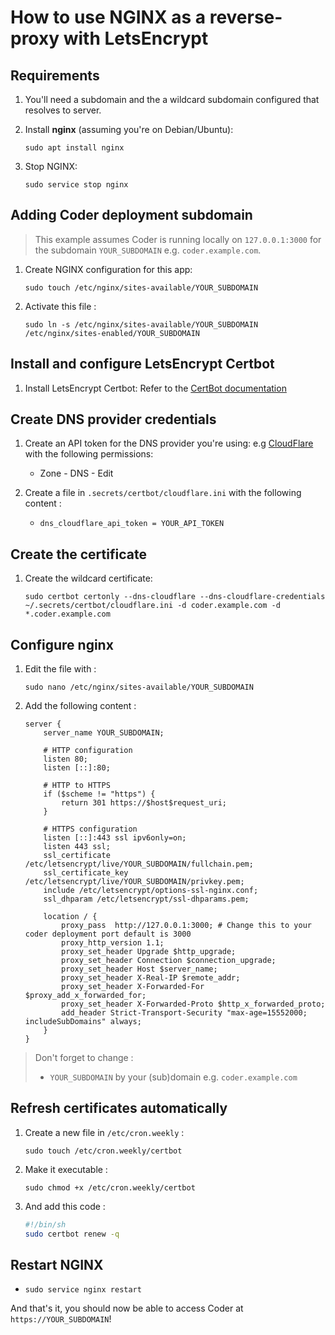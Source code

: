 # How to use NGINX as a reverse-proxy with LetsEncrypt

## Requirements

1. You'll need a subdomain and the a wildcard subdomain configured that resolves to server.

2. Install **nginx** (assuming you're on Debian/Ubuntu):

    ```console
    sudo apt install nginx
    ```

3. Stop NGINX:

    ```console
    sudo service stop nginx
    ```

## Adding Coder deployment subdomain

> This example assumes Coder is running locally on `127.0.0.1:3000` for the subdomain `YOUR_SUBDOMAIN` e.g. `coder.example.com`.

1. Create NGINX configuration for this app:

    ```console
    sudo touch /etc/nginx/sites-available/YOUR_SUBDOMAIN
    ```

2. Activate this file :

    ```console
    sudo ln -s /etc/nginx/sites-available/YOUR_SUBDOMAIN /etc/nginx/sites-enabled/YOUR_SUBDOMAIN
    ```

## Install and configure LetsEncrypt Certbot

1. Install LetsEncrypt Certbot: Refer to the [CertBot documentation](https://certbot.eff.org/instructions?ws=other&os=pip&tab=wildcard)

## Create DNS provider credentials

1. Create an API token for the DNS provider you're using: e.g [CloudFlare](https://dash.cloudflare.com/profile/api-tokens) with the following permissions:
      - Zone - DNS - Edit

2. Create a file in `.secrets/certbot/cloudflare.ini` with the following content :

    - `dns_cloudflare_api_token = YOUR_API_TOKEN`

## Create the certificate

1. Create the wildcard certificate:

    ```console
    sudo certbot certonly --dns-cloudflare --dns-cloudflare-credentials ~/.secrets/certbot/cloudflare.ini -d coder.example.com -d *.coder.example.com
    ```

## Configure nginx

1. Edit the file with :

    ```console
    sudo nano /etc/nginx/sites-available/YOUR_SUBDOMAIN
    ```

2. Add the following content :

    ```nginx
    server {
        server_name YOUR_SUBDOMAIN;

        # HTTP configuration
        listen 80;
        listen [::]:80;

        # HTTP to HTTPS
        if ($scheme != "https") {
            return 301 https://$host$request_uri;
        }

        # HTTPS configuration
        listen [::]:443 ssl ipv6only=on;
        listen 443 ssl;
        ssl_certificate /etc/letsencrypt/live/YOUR_SUBDOMAIN/fullchain.pem;
        ssl_certificate_key /etc/letsencrypt/live/YOUR_SUBDOMAIN/privkey.pem;
        include /etc/letsencrypt/options-ssl-nginx.conf;
        ssl_dhparam /etc/letsencrypt/ssl-dhparams.pem;

        location / {
            proxy_pass  http://127.0.0.1:3000; # Change this to your coder deployment port default is 3000
            proxy_http_version 1.1;
            proxy_set_header Upgrade $http_upgrade;
            proxy_set_header Connection $connection_upgrade;
            proxy_set_header Host $server_name;
            proxy_set_header X-Real-IP $remote_addr;
            proxy_set_header X-Forwarded-For $proxy_add_x_forwarded_for;
            proxy_set_header X-Forwarded-Proto $http_x_forwarded_proto;
            add_header Strict-Transport-Security "max-age=15552000; includeSubDomains" always;
        }
    }
    ```

> Don't forget to change :
>
> - `YOUR_SUBDOMAIN` by your (sub)domain e.g. `coder.example.com`

## Refresh certificates automatically

1. Create a new file in `/etc/cron.weekly` :

    ```console
    sudo touch /etc/cron.weekly/certbot
    ```

2. Make it executable :

    ```console
    sudo chmod +x /etc/cron.weekly/certbot
    ```

3. And add this code :

    ```sh
    #!/bin/sh
    sudo certbot renew -q
    ```

## Restart NGINX

- `sudo service nginx restart`

And that's it, you should now be able to access Coder at `https://YOUR_SUBDOMAIN`!
